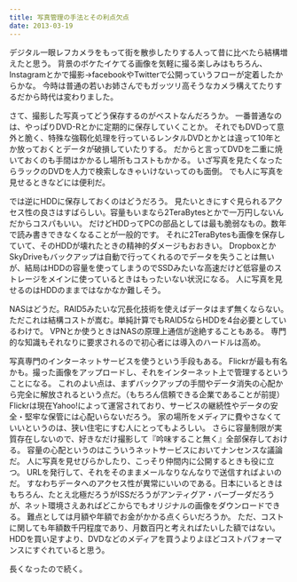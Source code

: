 ```yaml
---
title: 写真管理の手法とその利点欠点
date: 2013-03-19
---
```


デジタル一眼レフカメラをもって街を散歩したりする人って昔に比べたら結構増えたと思う。
背景のボケたイケてる画像を気軽に撮る楽しみはもちろん、Instagramとかで撮影→facebookやTwitterで公開っていうフローが定着したからかな。
今時は普通の若いお姉さんでもガッツリ高そうなカメラ構えてたりするだから時代は変わりました。

さて、撮影した写真ってどう保存するのがベストなんだろうか。
一番普通なのは、やっぱりDVD-Rとかに定期的に保存していくことか。
それでもDVDって意外と脆く、特殊な強靱化処理を行っているレンタルDVDとかとは違って10年とか放っておくとデータが破損していたりする。
だからと言ってDVDを二重に焼いておくのも手間はかかるし場所もコストもかかる。
いざ写真を見たくなったらラックのDVDを人力で検索しなきゃいけないってのも面倒。
でも人に写真を見せるときなどには便利だ。

では逆にHDDに保存しておくのはどうだろう。
見たいときにすぐ見られるアクセス性の良さはすばらしい。容量もいまなら2TeraBytesとかで一万円しないんだからコスパもいい。
だけどHDDってPCの部品としては最も脆弱なもの。数年で読み書きできなくなることが一般的です。
それに2TeraBytesも画像を保存していて、そのHDDが壊れたときの精神的ダメージもおおきい。
DropboxとかSkyDriveもバックアップは自動で行ってくれるのでデータを失うことは無いが、結局はHDDの容量を使ってしまうのでSSDみたいな高速だけど低容量のストレージをメインに使っているときはもったいない状況になる。
人に写真を見せるのはHDDのままではなかなか難しそう。

NASはどうだ。RAID5みたいな冗長化技術を使えばデータはまず無くならない。
ただこれは結構コストが嵩む。単純計算でもRAID5ならHDDを4台必要としているわけで。
VPNとか使うときはNASの原理上通信が途絶することもある。
専門的な知識もそれなりに要求されるので初心者には導入のハードルは高め。

写真専門のインターネットサービスを使うという手段もある。
Flickrが最も有名かも。撮った画像をアップロードし、それをインターネット上で管理するということになる。
これのよい点は、まずバックアップの手間やデータ消失の心配から完全に解放されるという点だ。（もちろん信頼できる企業であることが前提）
Flickrは現在Yahoo!によって運営されており、サービスの継続性やデータの安全・堅牢な保管には心配いらないだろう。
家の場所をメディアに費やさなくていいというのは、狭い住宅にすむ人にとってもよろしい。
さらに容量制限が実質存在しないので、好きなだけ撮影して『吟味すること無く』全部保存しておける。
容量の心配というのはこういうネットサービスにおいてナンセンスな議論だ。
人に写真を見せびらかしたり、こっそり仲間内に公開するときも役に立つ。
URLを発行して、それをそのままメールなりなんなりで送信すればよいのだ。
すなわちデータへのアクセス性が異常にいいのである。日本にいるときはもちろん、たとえ北極だろうがISSだろうがアンティグア・バーブーダだろうが、ネット環境さえあればどこからでもオリジナルの画像をダウンロードできる。
難点としては月額や年額でお金がかかる点くらいだろうか。
ただ、コストに関しても年額数千円程度であり、月数百円と考えればたいした額ではない。
HDDを買い足すより、DVDなどのメディアを買うよりよほどコストパフォーマンスにすぐれていると思う。

長くなったので続く。
